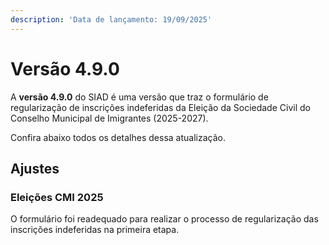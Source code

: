 ```yaml
---
description: 'Data de lançamento: 19/09/2025'
---
```


# Versão 4.9.0

A **versão 4.9.0** do SIAD é uma versão que traz o formulário de regularização de inscrições indeferidas da Eleição da Sociedade Civil do Conselho Municipal de Imigrantes (2025-2027).

Confira abaixo todos os detalhes dessa atualização.

## Ajustes

### Eleições CMI 2025

O formulário foi readequado para realizar o processo de regularização das inscrições indeferidas na primeira etapa.

